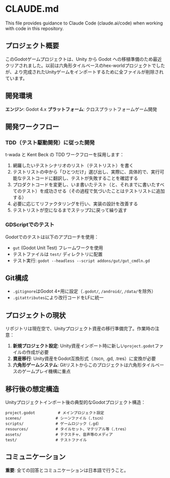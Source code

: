 # CLAUDE.md

This file provides guidance to Claude Code (claude.ai/code) when working with code in this repository.

## プロジェクト概要

このGodotゲームプロジェクトは、Unity から Godot への移植準備のため最近クリアされました。以前は六角形タイルベースのhex-worldプロジェクトでしたが、より完成されたUnityゲームをインポートするために全ファイルが削除されています。

## 開発環境

**エンジン**: Godot 4.x
**プラットフォーム**: クロスプラットフォームゲーム開発

## 開発ワークフロー

### TDD（テスト駆動開発）に従った開発

t-wada と Kent Beck の TDD ワークフローを採用します：

1. 網羅したいテストシナリオのリスト（テストリスト）を書く
2. テストリストの中から「ひとつだけ」選び出し、実際に、具体的で、実行可能なテストコードに翻訳し、テストが失敗することを確認する
3. プロダクトコードを変更し、いま書いたテスト（と、それまでに書いたすべてのテスト）を成功させる（その過程で気づいたことはテストリストに追加する）
4. 必要に応じてリファクタリングを行い、実装の設計を改善する
5. テストリストが空になるまでステップ2に戻って繰り返す

### GDScriptでのテスト

Godotでのテストは以下のアプローチを使用：
- `gut` (Godot Unit Test) フレームワークを使用
- テストファイルは `test/` ディレクトリに配置
- テスト実行: `godot --headless --script addons/gut/gut_cmdln.gd`

## Git構成

- `.gitignore`はGodot 4+用に設定（`.godot/`, `/android/`, `/data/`を除外）
- `.gitattributes`により改行コードをLFに統一

## プロジェクトの現状

リポジトリは現在空で、Unityプロジェクト資産の移行準備完了。作業時の注意：

1. **新規プロジェクト設定**: Unity資産インポート時に新しい`project.godot`ファイルの作成が必要
2. **資産移行**: Unity資産をGodot互換形式（.tscn, .gd, .tres）に変換が必要
3. **六角形ゲームシステム**: Gitリストからこのプロジェクトは六角形タイルベースのゲームプレイ機構に重点

## 移行後の想定構造

Unityプロジェクトインポート後の典型的なGodotプロジェクト構造：
```
project.godot          # メインプロジェクト設定
scenes/               # シーンファイル（.tscn）
scripts/              # ゲームロジック（.gd）
resources/            # タイルセット、マテリアル等（.tres）
assets/               # テクスチャ、音声等のメディア
test/                 # テストファイル
```

## コミュニケーション

**重要**: 全ての回答とコミュニケーションは日本語で行うこと。